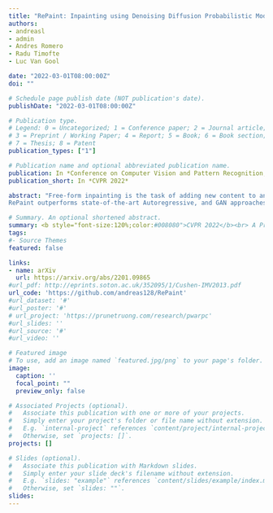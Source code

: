 ```yaml
---
title: "RePaint: Inpainting using Denoising Diffusion Probabilistic Models"
authors:
- andreasl
- admin
- Andres Romero
- Radu Timofte
- Luc Van Gool

date: "2022-03-01T08:00:00Z"
doi: ""

# Schedule page publish date (NOT publication's date).
publishDate: "2022-03-01T08:00:00Z"

# Publication type.
# Legend: 0 = Uncategorized; 1 = Conference paper; 2 = Journal article;
# 3 = Preprint / Working Paper; 4 = Report; 5 = Book; 6 = Book section;
# 7 = Thesis; 8 = Patent
publication_types: ["1"]

# Publication name and optional abbreviated publication name.
publication: In *Conference on Computer Vision and Pattern Recognition, CVPR 2022*
publication_short: In *CVPR 2022*

abstract: "Free-form inpainting is the task of adding new content to an image in the regions specified by an arbitrary binary mask. Most existing approaches train for a certain distribution of masks, which limits their generalization capabilities to unseen mask types. Furthermore, training with pixel-wise and perceptual losses often leads to simple textural extensions towards the missing areas instead of semantically meaningful generation. In this work, we propose RePaint: A Denoising Diffusion Probabilistic Model (DDPM) based inpainting approach that is applicable to even extreme masks. We employ a pretrained unconditional DDPM as the generative prior. To condition the generation process, we only alter the reverse diffusion iterations by sampling the unmasked regions using the given image information. Since this technique does not modify or condition the original DDPM network itself, the model produces high-quality and diverse output images for any inpainting form. We validate our method for both faces and general-purpose image inpainting using standard and extreme masks.
RePaint outperforms state-of-the-art Autoregressive, and GAN approaches for at least five out of six mask distributions."

# Summary. An optional shortened abstract.
summary: <b style="font-size:120%;color:#008080">CVPR 2022</b><br> A Probabilistic Denoising Diffusion Model for image inpainting.
tags:
#- Source Themes
featured: false

links:
- name: arXiv
  url: https://arxiv.org/abs/2201.09865
#url_pdf: http://eprints.soton.ac.uk/352095/1/Cushen-IMV2013.pdf
url_code: 'https://github.com/andreas128/RePaint'
#url_dataset: '#'
#url_poster: '#'
# url_project: 'https://prunetruong.com/research/pwarpc'
#url_slides: ''
#url_source: '#'
#url_video: ''

# Featured image
# To use, add an image named `featured.jpg/png` to your page's folder. 
image:
  caption: ''
  focal_point: ""
  preview_only: false

# Associated Projects (optional).
#   Associate this publication with one or more of your projects.
#   Simply enter your project's folder or file name without extension.
#   E.g. `internal-project` references `content/project/internal-project/index.md`.
#   Otherwise, set `projects: []`.
projects: []

# Slides (optional).
#   Associate this publication with Markdown slides.
#   Simply enter your slide deck's filename without extension.
#   E.g. `slides: "example"` references `content/slides/example/index.md`.
#   Otherwise, set `slides: ""`.
slides:
---
```



